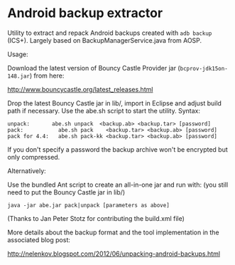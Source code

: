 Android backup extractor
========================

Utility to extract and repack Android backups created with ```adb backup``` (ICS+). 
Largely based on BackupManagerService.java from AOSP. 

Usage: 

Download the latest version of Bouncy Castle Provider jar 
(```bcprov-jdk15on-148.jar```) from here:

http://www.bouncycastle.org/latest_releases.html

Drop the latest Bouncy Castle jar in lib/, import in Eclipse and adjust 
build path if necessary. Use the abe.sh script to start the utility. 
Syntax: 

	unpack:	      abe.sh unpack  <backup.ab> <backup.tar> [password]
	pack:	        abe.sh pack    <backup.tar> <backup.ab> [password]
	pack for 4.4:	abe.sh pack-kk <backup.tar> <backup.ab> [password]

If you don't specify a password the backup archive won't be encrypted but 
only compressed. 

Alternatively: 

Use the bundled Ant script to create an all-in-one jar and run with: 
(you still need to put the Bouncy Castle jar in lib/)

```java -jar abe.jar pack|unpack [parameters as above]```

(Thanks to Jan Peter Stotz for contributing the build.xml file)

More details about the backup format and the tool implementation in the 
associated blog post: 

http://nelenkov.blogspot.com/2012/06/unpacking-android-backups.html

